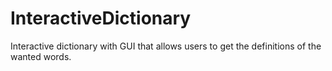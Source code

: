 # InteractiveDictionary

Interactive dictionary with GUI that allows users to get the definitions of the wanted words.
